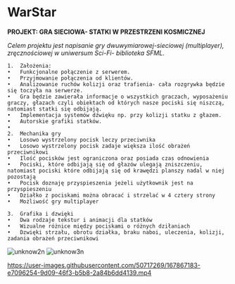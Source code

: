 # WarStar
**PROJEKT: GRA SIECIOWA- STATKI W PRZESTRZENI KOSMICZNEJ**


_Celem projektu jest napisanie gry dwuwymiarowej-sieciowej (multiplayer), zręcznościowej w uniwersum Sci-Fi- biblioteka SFML._

```
1.	Założenia:
•	Funkcjonalne połączenie z serwerem. 
•	Przyjmowanie połączenia od klientów.
•	Analizowanie ruchów kolizji oraz trafienia- cała rozgrywka będzie się toczyła na serwerze.
•	Gra będzie zawierała informacje o wszystkich graczach, wyposażeniu graczy, głazach czyli obiektach od których nasze pociski się niszczą, natomiast statki się odbijają.
•	Implementacja systemów dźwięku np. przy kolizji statku z głazem.
•	Autorskie grafiki statków.
•	
2.	Mechanika gry
•	Losowo wystrzelony pocisk leczy przeciwnika
•	Losowo wystrzelony pocisk zadaje większa ilość obrażeń przeciwnikowi
•	Ilość pocisków jest ograniczona oraz posiada czas odnowienia 
•	Pociski, które odbijają się od głazów ulegają zniszczeniu, natomiast pociski które odbijają się od krawędzi planszy nadal w niej pozostają
•	Pocisk doznaję przyspieszenia jeżeli użytkownik jest na przyspieszeniu
•	Działko z pociskami można obracać i strzelać w 4 cztery strony 
•	Możliwość gry multiplayer

3.	Grafika i dzwięki
•	Dwa rodzaje tekstur i animacji dla statków
•	Wizualne różnice między pociskami o różnych dziłaniach
•	Dzwięki strzału, obrotu działka, braku naboi, uleczenia, kolizji, zadania obrażeń przeciwnikowi
```
![unknow2n](https://user-images.githubusercontent.com/50717269/167866358-de92cba6-7f10-460d-bc4c-ee7f49d95dbe.png)
![unknow3n](https://user-images.githubusercontent.com/50717269/167866367-33183b90-1b6b-4c65-88b0-5a0a5832d217.png)

https://user-images.githubusercontent.com/50717269/167867183-e7096254-9d09-46f3-b5b8-2a84b6dd4139.mp4


